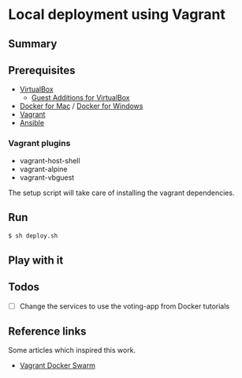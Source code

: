 # Local deployment using Vagrant

## Summary

## Prerequisites

- [VirtualBox](https://www.virtualbox.org/)
  - [Guest Additions for VirtualBox](https://docs.oracle.com/cd/E36500_01/E36502/html/qs-guest-additions.html)
- [Docker for Mac](https://docs.docker.com/docker-for-mac/) / [Docker for Windows](https://docs.docker.com/docker-for-windows/)
- [Vagrant](https://www.vagrantup.com/)
- [Ansible](https://www.ansible.com/)

### Vagrant plugins

- vagrant-host-shell
- vagrant-alpine
- vagrant-vbguest

The setup script will take care of installing the vagrant dependencies.

## Run

```sh
$ sh deploy.sh
```

## Play with it


## Todos

- [ ] Change the services to use the voting-app from Docker tutorials


## Reference links

Some articles which inspired this work.

- [Vagrant Docker Swarm](http://jamesdmorgan.github.io/2016/docker-swarm/)